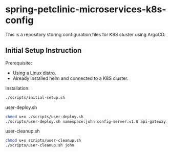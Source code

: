 # spring-petclinic-microservices-k8s-config

This is a repository storing configuration files for K8S cluster using ArgoCD.

## Initial Setup Instruction
Prerequisite: 
- Using a Linux distro.
- Already installed helm and connected to a K8S cluster.

Installation:
```bash
./scripts/initial-setup.sh
```

user-deploy.sh
```bash
chmod u+x ./scripts/user-deploy.sh
./scripts/user-deploy.sh namespace:john config-server:v1.0 api-gateway:v2.0 customers-service:v1.5
```

user-cleanup.sh
```bash
chmod u+x scripts/user-cleanup.sh
./scripts/user-cleanup.sh john
```